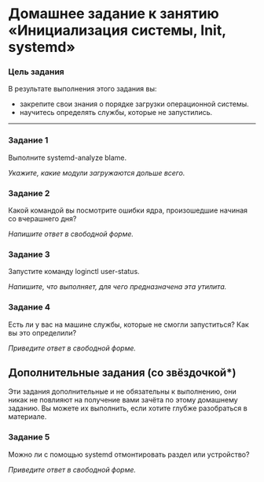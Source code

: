 # Домашнее задание к занятию «Инициализация системы, Init, systemd»

### Цель задания

В результате выполнения этого задания вы:

* закрепите свои знания о порядке загрузки операционной системы.
* научитесь определять службы, которые не запустились.


---

### Задание 1

Выполните systemd-analyze blame.

*Укажите, какие модули загружаются дольше всего.*


### Задание 2

Какой командой вы посмотрите ошибки ядра, произошедшие начиная со вчерашнего дня?

*Напишите ответ в свободной форме.*


### Задание 3

Запустите команду loginctl user-status.

*Напишите, что выполняет, для чего предназначена эта утилита.*


### Задание 4

Есть ли у вас на машине службы, которые не смогли запуститься? Как вы это определили?

*Приведите ответ в свободной форме.*



## Дополнительные задания (со звёздочкой*)
Эти задания дополнительные и не обязательны к выполнению, они никак не повлияют на получение вами зачёта по этому домашнему заданию. Вы можете их выполнить, если хотите глубже разобраться в материале.

### Задание 5

Можно ли с помощью systemd отмонтировать раздел или устройство?

*Приведите ответ в свободной форме.*



